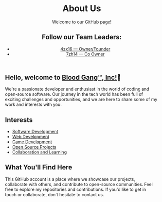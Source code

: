  <header>
        <h1>About Us</h1>
        <p>Welcome to our GitHub page!</p>
  <p>
   <h2>Follow our Team Leaders:</h2>
          <ul>
         <li><a href = "https://twitter.com/4zx16_"; target="_blank">4zx16 — Owner/Founder</a></li>
           <li><a href = "https://twitter.com/7zh141"; target="_blank">7zh14 — Co Owner</a></li>
        </ul>
  </p>
    </header>
    <div class="container">
        <h2>Hello, welcome to <a href = "https://discord.gg/wUMRJS57vZ"; target="_blank">Blood Gang™️, Inc!</a>💖</h2>
        <p>
            We're a passionate developer and enthusiast in the world of coding and open-source software. Our journey in the tech world has been full of exciting challenges and opportunities, and we are here to share some of my work and interests with you.
        </p>
        <h2>Interests</h2>
        <ul>
            <li><a href = "https://github.com/Blood-Gang-Inc"; target="_blank">Software Development</a></li>
            <li><a href = "https://linkr.it/bloodweb"; target="_blank">Web Development</a></li>
            <li><a href = "https://twitter.com/WaistStudios"; target="_blank">Game Development</a></li>
            <li><a href = "https://discord.gg/vrkt69UjxK"; target="_blank">Open Source Projects</a></li>
            <li><a href = "https://youtube.com/@BloodGangInc"; target="_blank">Collaboration and Learning</a></li>
        </ul>
        <h2>What You'll Find Here</h2>
        <p>
            This GitHub account is a place where we showcase our projects, collaborate with others, and contribute to open-source communities. Feel free to explore my repositories and contributions. If you'd like to get in touch or collaborate, don't hesitate to contact us.
        </p>
    </div>
</body>
</html>
